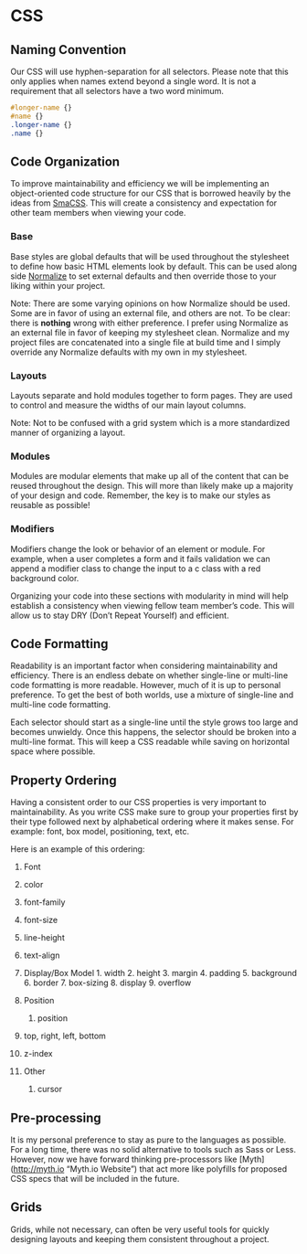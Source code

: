 # CSS
## Naming Convention
Our CSS will use hyphen-separation for all selectors. Please note that this only applies when names extend beyond a single word. It is not a requirement that all selectors have a two word minimum.

```css
#longer-name {}
#name {}
.longer-name {}
.name {}
```

## Code Organization
To improve maintainability and efficiency we will be implementing an object-oriented code structure for our CSS that is borrowed heavily by the ideas from [SmaCSS](http://smacss.com/). This will create a consistency and expectation for other team members when viewing your code.

### Base
Base styles are global defaults that will be used throughout the stylesheet to define how basic HTML elements look by default. This can be used along side [Normalize](http://necolas.github.io/normalize.css/) to set external defaults and then override those to your liking within your project.

Note: There are some varying opinions on how Normalize should be used. Some are in favor of using an external file, and others are not. To be clear: there is __nothing__ wrong with either preference. I prefer using Normalize as an external file in favor of keeping my stylesheet clean. Normalize and my project files are concatenated into a single file at build time and I simply override any Normalize defaults with my own in my stylesheet.  

### Layouts
Layouts separate and hold modules together to form pages. They are used to control and measure the widths of our main layout columns. 

Note: Not to be confused with a grid system which is a more standardized manner of organizing a layout. 

### Modules
Modules are modular elements that make up all of the content that can be reused throughout the design. This will more than likely make up a majority of your design and code. Remember, the key is to make our styles as reusable as possible!

### Modifiers
Modifiers change the look or behavior of an element or module. For example, when a user completes a form and it fails validation we can append a modifier class to change the input to a c class with a red background color.

Organizing your code into these sections with modularity in mind will help establish a consistency when viewing fellow team member’s code. This will allow us to stay DRY (Don’t Repeat Yourself) and efficient.

## Code Formatting
Readability is an important factor when considering maintainability and efficiency. There is an endless debate on whether single-line or multi-line code formatting is more readable. However, much of it is up to personal preference. To get the best of both worlds, use a mixture of single-line and multi-line code formatting. 

Each selector should start as a single-line until the style grows too large and becomes unwieldy. Once this happens, the selector should be broken into a multi-line format. This will keep a CSS readable while saving on horizontal space where possible.

## Property Ordering
Having a consistent order to our CSS properties is very important to maintainability. As you write CSS make sure to group your properties first by their type followed next by alphabetical ordering where it makes sense. For example: font, box model, positioning, text, etc. 

Here is an example of this ordering:
 
1. Font
  1. color
  2. font-family
  3. font-size
  4. line-height
  5. text-align

 2.  Display/Box Model
	1. width
	2. height
	3. margin
	4. padding
	5. background
	6. border
	7. box-sizing
	8. display
	9. overflow

3. Position
	1. position
  2. top, right, left, bottom
  3. z-index

4. Other
	1. cursor

## Pre-processing
It is my personal preference to stay as pure to the languages as possible. For a long time, there was no solid alternative to tools such as Sass or Less. However, now we have forward thinking pre-processors like [Myth](http://myth.io “Myth.io Website”) that act more like polyfills for proposed CSS specs that will be included in the future.

## Grids
Grids, while not necessary, can often be very useful tools for quickly designing layouts and keeping them consistent throughout a project.



